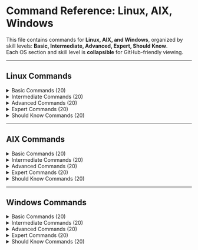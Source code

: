 # Command Reference: Linux, AIX, Windows

This file contains commands for **Linux, AIX, and Windows**, organized by skill levels: **Basic, Intermediate, Advanced, Expert, Should Know**.  
Each OS section and skill level is **collapsible** for GitHub-friendly viewing.

---

## Linux Commands

<details>
<summary>Basic Commands (20)</summary>

1. `ls` : List directory contents  
2. `pwd` : Print working directory  
3. `cd <dir>` : Change directory  
4. `cp <src> <dest>` : Copy files/directories  
5. `mv <src> <dest>` : Move/rename files  
6. `rm <file>` : Remove files  
7. `mkdir <dir>` : Create a directory  
8. `rmdir <dir>` : Remove empty directory  
9. `cat <file>` : Display file contents  
10. `echo <text>` : Print text  
11. `touch <file>` : Create empty file  
12. `whoami` : Show current user  
13. `date` : Show system date/time  
14. `uptime` : Show system uptime  
15. `df -h` : Disk usage in human-readable format  
16. `du -sh <dir>` : Show directory size  
17. `free -h` : Show memory usage  
18. `uname -a` : Display system info  
19. `hostname` : Show system hostname  
20. `man <command>` : Show manual page  

</details>

<details>
<summary>Intermediate Commands (20)</summary>

1. `grep <pattern> <file>` : Search for text in files  
2. `awk '{print $1}' <file>` : Text processing  
3. `sed 's/old/new/g' <file>` : Stream editor replacement  
4. `cut -d':' -f1 <file>` : Extract columns  
5. `sort <file>` : Sort file content  
6. `uniq <file>` : Remove duplicates  
7. `diff <file1> <file2>` : Compare files  
8. `wc -l <file>` : Count lines  
9. `head -n 10 <file>` : Show first 10 lines  
10. `tail -f <file>` : Monitor file in real-time  
11. `crontab -l` : List cron jobs  
12. `crontab -e` : Edit cron jobs  
13. `rsync -av <src> <dest>` : Sync files/directories  
14. `ping <host>` : Check connectivity  
15. `netstat -tuln` : Show active network connections  
16. `lsof -i :<port>` : Open files by port  
17. `df -Th` : Disk usage with filesystem type  
18. `systemctl status <service>` : Check service status  
19. `git status` : Check git repository status  
20. `docker ps` : List running containers  

</details>

<details>
<summary>Advanced Commands (20)</summary>

1. `tcpdump -i <interface>` : Capture network traffic  
2. `traceroute <host>` : Trace route to host  
3. `nmap <host>` : Network scanning  
4. `iptables -L` : List firewall rules  
5. `chmod -R 755 <dir>` : Recursive permissions  
6. `chown -R user:group <dir>` : Recursive ownership  
7. `mount -t <fs> <device> <mountpoint>` : Mount filesystem  
8. `umount <mountpoint>` : Unmount filesystem  
9. `ssh-keygen` : Generate SSH keys  
10. `ssh-copy-id user@host` : Copy SSH key to host  
11. `scp -r <dir> user@host:<dest>` : Copy recursively  
12. `sftp user@host` : Secure file transfer  
13. `systemctl enable <service>` : Enable service  
14. `systemctl disable <service>` : Disable service  
15. `strace <command>` : Trace system calls  
16. `ltrace <command>` : Trace library calls  
17. `vmstat` : Monitor virtual memory  
18. `iostat` : Disk I/O statistics  
19. `sar -u 1 3` : CPU usage stats  
20. `docker exec -it <container> /bin/bash` : Access container  

</details>

<details>
<summary>Expert Commands (20)</summary>

1. `perf top` : Performance profiling  
2. `perf record` : Record performance data  
3. `tcpdump -nn -vvv` : Detailed packet capture  
4. `auditctl -l` : List audit rules  
5. `ausearch -m avc` : Search audit logs  
6. `iptables-save` : Save firewall rules  
7. `rsync --delete -avz <src> <dest>` : Advanced sync  
8. `systemctl mask <service>` : Mask service  
9. `systemctl unmask <service>` : Unmask service  
10. `docker network inspect <network>` : Inspect Docker network  
11. `docker volume ls` : List Docker volumes  
12. `docker-compose up -d` : Start containers in background  
13. `journalctl -u <service>` : Logs for a service  
14. `nmcli dev status` : Network manager status  
15. `ethtool <interface>` : Network interface info  
16. `strace -p <pid>` : Trace live process  
17. `tcpdump -i any port 80` : Monitor HTTP traffic  
18. `watch -n 5 <command>` : Run command every 5 seconds  
19. `nc -l -p <port>` : Listen on port  
20. `curl -O <url>` : Download file  

</details>

<details>
<summary>Should Know Commands (20)</summary>

1. `alias ll='ls -la'` : Create alias  
2. `unalias ll` : Remove alias  
3. `export VAR=value` : Set environment variable  
4. `env` : List environment variables  
5. `source <file>` : Run script in current shell  
6. `basename <path>` : Get filename  
7. `dirname <path>` : Get directory path  
8. `readlink -f <file>` : Get absolute path  
9. `uptime` : Show system uptime  
10. `hostnamectl` : Host information  
11. `df -i` : Check inode usage  
12. `lsblk` : List block devices  
13. `blkid` : Show UUID of devices  
14. `mount | column -t` : Pretty mount info  
15. `du -ah <dir>` : Disk usage  
16. `free -m` : Memory usage in MB  
17. `journalctl --since today` : Today's logs  
18. `systemctl list-units --type=service` : List services  
19. `crontab -l -u <user>` : List user's cron jobs  
20. `history | grep <command>` : Search command history  

</details>

---

## AIX Commands

<details>
<summary>Basic Commands (20)</summary>

1. `ls` : List directory contents  
2. `pwd` : Print working directory  
3. `cd <dir>` : Change directory  
4. `cp <src> <dest>` : Copy files  
5. `mv <src> <dest>` : Move/rename files  
6. `rm <file>` : Remove file  
7. `mkdir <dir>` : Create directory  
8. `rmdir <dir>` : Remove empty directory  
9. `cat <file>` : View file  
10. `more <file>` : View file page by page  
11. `head -n 10 <file>` : First 10 lines  
12. `tail -n 10 <file>` : Last 10 lines  
13. `touch <file>` : Create empty file  
14. `whoami` : Show user  
15. `date` : Show date/time  
16. `uname -a` : System info  
17. `oslevel -s` : Show AIX OS version  
18. `errpt` : Display system errors  
19. `uptime` : Show uptime  
20. `lsattr -El <device>` : Show device attributes  

</details>

<details>
<summary>Intermediate Commands (20)</summary>

1. `lssrc -a` : Show subsystem status  
2. `startsrc -s <subsystem>` : Start subsystem  
3. `stopsrc -s <subsystem>` : Stop subsystem  
4. `lsdev -Cc disk` : List disks  
5. `cfgmgr` : Configure new devices  
6. `mount` : Show mounted filesystems  
7. `df -g` : Disk usage  
8. `du -sk <dir>` : Directory size in KB  
9. `lsps -a` : Show paging spaces  
10. `migratepv` : Move data between PVs  
11. `errpt -a` : Detailed error report  
12. `cron` : Schedule jobs  
13. `crontab -l` : List cron jobs  
14. `lsitab` : Show inittab entries  
15. `topas` : Real-time performance monitor  
16. `vmstat 1 5` : Memory and CPU stats  
17. `netstat -rn` : Routing table  
18. `ping <host>` : Test network  
19. `traceroute <host>` : Trace route  
20. `smit` : AIX management interface  

</details>

<details>
<summary>Advanced Commands (20)</summary>

1. `mksysb` : Create system backup  
2. `alt_disk_install` : Alternate disk installation  
3. `bosboot` : Rebuild boot image  
4. `chdev -l <device>` : Change device attributes  
5. `lsvg` : List volume groups  
6. `lsvg -p <vg>` : Show PVs in VG  
7. `lsvg -l <vg>` : Show LV in VG  
8. `migratevg` : Move PVs in VG  
9. `lspv` : Show physical volumes  
10. `extendvg` : Add PV to VG  
11. `reducevg` : Remove PV from VG  
12. `cfgmgr -v` : Reconfigure devices  
13. `errpt -c` : Count errors  
14. `snap -p` : Snapshot for diagnostics  
15. `chgip` : Change IP address  
16. `ifconfig -a` : Network interface info  
17. `chss` : Change subsystem attributes  
18. `lsuser <user>` : Show user info  
19. `passwd <user>` : Change user password  
20. `exportvg` : Export volume group  

</details>

<details>
<summary>Expert Commands (20)</summary>

1. `alt_disk_install` : Install OS on alternate disk  
2. `bosboot -ad /dev/hd5` : Rebuild boot image  
3. `mksysb -i /dev/rmt0` : Create bootable backup  
4. `lsattr -El <device> -a attribute` : Check attributes  
5. `chdev -l <device> -a attribute=value` : Modify device  
6. `mkvg -y <vgname> <hdisk>` : Create volume group  
7. `mklv` : Create logical volume  
8. `mirrorvg` : Mirror VG for redundancy  
9. `syncvg` : Sync mirrored VG  
10. `reducevg` : Reduce VG size  
11. `bootlist -m normal -o <device>` : Set boot device  
12. `errpt -a -s <date>` : Error report for specific date  
13. `lsvg -o` : Active volume groups  
14. `lscfg -vp` : Detailed device config  
15. `dump -0u -f /dev/rmt0 /dev/<lv>` : Backup LV  
16. `restore -ivf /dev/rmt0` : Restore LV  
17. `tracepath <host>` : Trace route  
18. `sar -u 1 10` : CPU stats  
19. `lsof -i` : Open files  
20. `netstat -an | grep <port>` : Network connections  

</details>

<details>
<summary>Should Know Commands (20)</summary>

1. `ls -ltr` : List files by time  
2. `df -k` : Disk usage in KB  
3. `du -h` : Directory usage human-readable  
4. `cat /etc/passwd` : View users  
5. `cat /etc/group` : View groups  
6. `finger <user>` : User info  
7. `who` : Logged-in users  
8. `w` : Show login sessions  
9. `uptime` : System uptime  
10. `hostname` : Hostname  
11. `ifconfig` : Network interfaces  
12. `netstat -i` : Interface statistics  
13. `traceroute` : Trace path to host  
14. `ping` : Network test  
15. `scp` : Secure copy  
16. `sftp` : Secure file transfer  
17. `chmod` : Change permissions  
18. `chown` : Change ownership  
19. `alias` : Set command alias  
20. `history` : Command history  

</details>

---

## Windows Commands

<details>
<summary>Basic Commands (20)</summary>

1. `dir` : List directory contents  
2. `cd <dir>` : Change directory  
3. `copy <src> <dest>` : Copy files  
4. `move <src> <dest>` : Move files  
5. `del <file>` : Delete files  
6. `mkdir <dir>` : Create directory  
7. `rmdir <dir>` : Remove directory  
8. `type <file>` : Display file contents  
9. `echo <text>` : Print text  
10. `cls` : Clear screen  
11. `whoami` : Show current user  
12. `date` : Show date  
13. `time` : Show time  
14. `tasklist` : List processes  
15. `taskkill /PID <pid>` : Kill process  
16. `ipconfig` : Network configuration  
17. `ping <host>` : Test connectivity  
18. `systeminfo` : System information  
19. `net user` : List users  
20. `ver` : Windows version  

</details>

<details>
<summary>Intermediate Commands (20)</summary>

1. `chkdsk` : Check disk  
2. `sfc /scannow` : System file check  
3. `diskpart` : Disk partitioning  
4. `netstat -an` : Network stats  
5. `tasklist /svc` : Processes with services  
6. `wmic cpu get name` : CPU info  
7. `wmic memorychip get capacity` : Memory info  
8. `powershell` : Launch PowerShell  
9. `Get-Process` : List processes (PowerShell)  
10. `Get-Service` : List services (PowerShell)  
11. `Stop-Service <name>` : Stop service  
12. `Start-Service <name>` : Start service  
13. `Set-ExecutionPolicy RemoteSigned` : PowerShell policy  
14. `Get-EventLog -LogName System` : Event logs  
15. `gpupdate /force` : Refresh group policy  
16. `net localgroup` : List local groups  
17. `net share` : List shared resources  
18. `shutdown /s /t 0` : Shutdown immediately  
19. `shutdown /r /t 0` : Restart immediately  
20. `whoami /groups` : Show group membership  

</details>

<details>
<summary>Advanced Commands (20)</summary>

1. `Get-WmiObject Win32_OperatingSystem` : OS info (PowerShell)  
2. `Get-WmiObject Win32_ComputerSystem` : System info  
3. `Get-Process | Sort-Object CPU -Descending` : Top CPU processes  
4. `Get-Process | Sort-Object WS -Descending` : Top memory processes  
5. `Get-Service | Where-Object {$_.Status -eq "Running"}` : Running services  
6. `Get-EventLog -LogName Application -Newest 50` : Recent events  
7. `robocopy <src> <dest>` : Advanced file copy  
8. `diskpart list disk` : List disks  
9. `diskpart select disk <n>` : Select disk  
10. `diskpart clean` : Clean disk  
11. `Get-ADUser <name>` : AD user info  
12. `Get-ADGroup <name>` : AD group info  
13. `Get-ADComputer <name>` : AD computer info  
14. `netstat -ano` : Network with PID  
15. `taskkill /F /PID <pid>` : Force kill process  
16. `powershell -Command "Restart-Service <name>"` : Restart service  
17. `schtasks /query` : List scheduled tasks  
18. `schtasks /run /TN <taskname>` : Run scheduled task  
19. `Get-ChildItem -Recurse` : Recursive file listing  
20. `icacls <file>` : Show file permissions  

</details>

<details>
<summary>Expert Commands (20)</summary>

1. `Get-Process | Where-Object {$_.CPU -gt 100}` : High CPU processes  
2. `Get-WmiObject Win32_Service | Where-Object {$_.StartMode -eq "Auto"}` : Auto services  
3. `Get-EventLog -LogName Security -Newest 100` : Security logs  
4. `Get-ADReplicationFailure` : AD replication issues  
5. `repadmin /showrepl` : AD replication status  
6. `Get-ADDomainController -Filter *` : List DCs  
7. `Get-ADForest` : AD forest info  
8. `netsh interface ip show config` : Network config  
9. `netsh advfirewall show allprofiles` : Firewall status  
10. `Get-HotFix` : Installed updates  
11. `Enable-PSRemoting -Force` : PowerShell remoting  
12. `Invoke-Command -ComputerName <host> -ScriptBlock { <cmd> }` : Remote execution  
13. `New-PSSession -ComputerName <host>` : Create remote session  
14. `Enter-PSSession <session>` : Enter remote session  
15. `Exit-PSSession` : Exit remote session  
16. `Get-Process | Export-Csv processes.csv` : Export processes  
17. `Get-Service | Export-Csv services.csv` : Export services  
18. `Get-EventLog -LogName System | Export-Csv systemlogs.csv` : Export logs  
19. `Set-ExecutionPolicy Bypass -Scope Process` : Temporary bypass policy  
20. `Start-Process powershell -Verb RunAs` : Run PowerShell as admin  

</details>

<details>
<summary>Should Know Commands (20)</summary>

1. `cls` : Clear console  
2. `echo %USERNAME%` : Current user  
3. `echo %COMPUTERNAME%` : Computer name  
4. `systeminfo | findstr /B /C:"OS Name" /C:"OS Version"` : OS info  
5. `whoami /priv` : Privileges  
6. `whoami /groups` : Groups  
7. `netstat -r` : Routing table  
8. `ping <host> -n 4` : Ping with 4 attempts  
9. `tracert <host>` : Trace route  
10. `ipconfig /all` : Detailed network info  
11. `getmac` : MAC addresses  
12. `nslookup <host>` : DNS lookup  
13. `arp -a` : ARP table  
14. `tasklist /m` : Modules loaded by tasks  
15. `shutdown /i` : GUI shutdown  
16. `gpresult /R` : Group policy result  
17. `driverquery` : List drivers  
18. `systeminfo` : System info  
19. `fsutil fsinfo drives` : List drives  
20. `chkdsk /f` : Fix disk errors  

</details>
